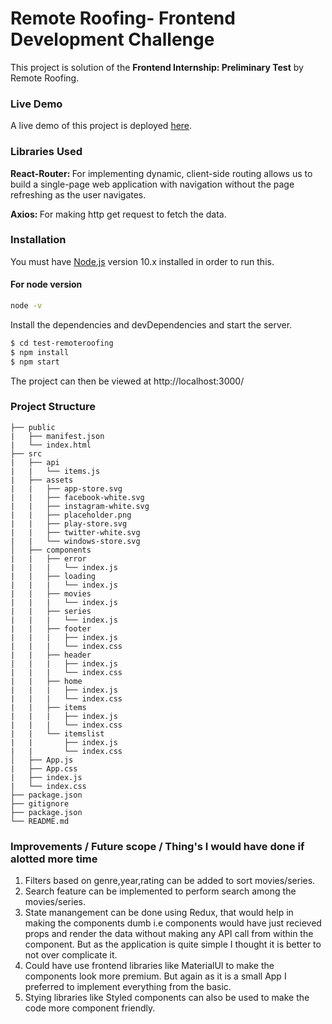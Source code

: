 # Remote Roofing- Frontend Development Challenge
This project is solution of the <b>Frontend Internship: Preliminary Test</b> by Remote Roofing.

### Live Demo

A live demo of this project is deployed [here](https://sharp-bhaskara-303ce3.netlify.app/).

### Libraries Used

  <b>React-Router: </b>
    For implementing dynamic, client-side routing allows us to build a single-page web application with navigation without       the page refreshing as the user navigates.
    
  <b>Axios: </b>
    For making http get request to fetch the data.

### Installation

You must have [Node.js](https://nodejs.org/) version 10.x installed in order to run this.

#### For node version

```sh
node -v
```

Install the dependencies and devDependencies and start the server.

```sh
$ cd test-remoteroofing
$ npm install
$ npm start

```
The project can then be viewed at http://localhost:3000/

### Project Structure

```
├── public
|   ├── manifest.json
|   └── index.html
├── src
|   ├── api
|   |   └── items.js
|   ├── assets
|   |   ├── app-store.svg
|   |   ├── facebook-white.svg
|   |   ├── instagram-white.svg
|   |   ├── placeholder.png
|   |   ├── play-store.svg
|   |   ├── twitter-white.svg
|   |   └── windows-store.svg
│   ├── components
|   |   ├── error
|   |   |   └── index.js
|   |   ├── loading
|   |   |   └── index.js
|   |   ├── movies
|   |   |   └── index.js
|   |   ├── series
|   |   |   └── index.js
|   |   ├── footer
|   |   |   ├── index.js
|   |   |   └── index.css
|   |   ├── header
|   |   |   ├── index.js
|   |   |   └── index.css
|   |   ├── home
|   |   |   ├── index.js
|   |   |   └── index.css
|   |   ├── items
|   |   |   ├── index.js
|   |   |   └── index.css
|   |   └── itemslist
|   |       ├── index.js
|   |       └── index.css       
│   ├── App.js
|   ├── App.css
|   ├── index.js
|   └── index.css
├── package.json
├── gitignore
├── package.json
└── README.md
```

### Improvements / Future scope / Thing's I would have done if alotted more time

1. Filters based on genre,year,rating can be added to sort movies/series.
2. Search feature can be implemented to perform search among the movies/series.
3. State manangement can be done using Redux, that would help in making the components dumb i.e components would have just recieved props and render the data without making any API call from within the component. But as the application is quite simple I thought it is better to not over complicate it.
4. Could have use frontend libraries like MaterialUI to make the components look more premium. But again as it is a small App I preferred to implement everything from the basic.
5. Stying libraries like Styled components can also be used to make the code more component friendly.


